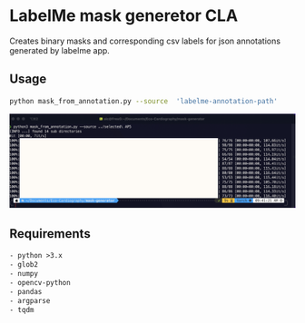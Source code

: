 # LabelMe mask generetor CLA

Creates binary masks and corresponding csv labels for json annotations generated by labelme app.

## Usage
``` sh
python mask_from_annotation.py --source  'labelme-annotation-path'

```
![output](out.png)
## Requirements
    - python >3.x
    - glob2
    - numpy
    - opencv-python
    - pandas
    - argparse
    - tqdm 
